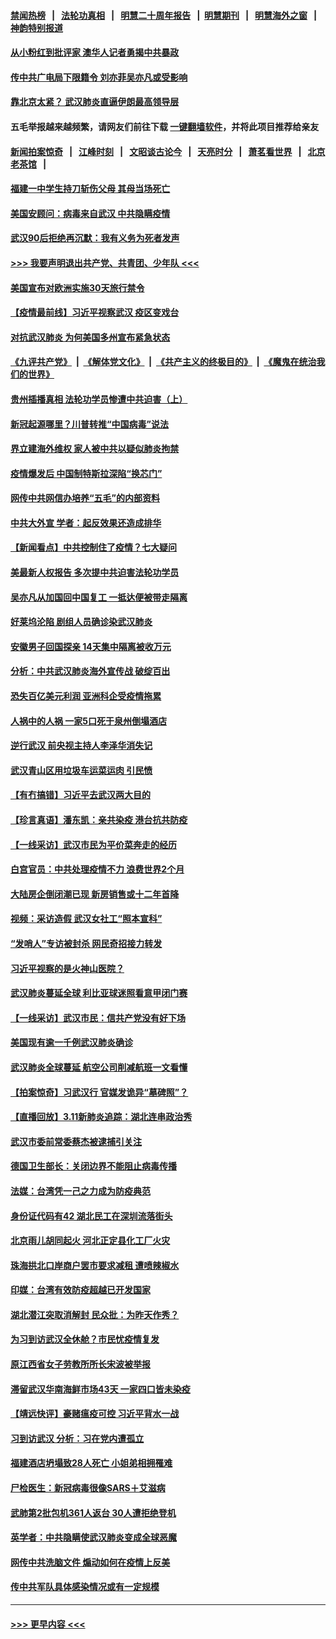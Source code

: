 #### [禁闻热榜](热点新闻.md?=0)  &nbsp;&nbsp;|&nbsp;&nbsp; [法轮功真相](https://github.com/gfw-breaker/truth/blob/master/README.md?=0) &nbsp;&nbsp;|&nbsp;&nbsp; [明慧二十周年报告](https://github.com/gfw-breaker/mh-reports/blob/master/README.md?=0) &nbsp;&nbsp;|&nbsp;&nbsp;[明慧期刊](https://github.com/gfw-breaker/mh-qikan) &nbsp;&nbsp;|&nbsp;&nbsp; [明慧海外之窗](https://github.com/gfw-breaker/mh-news/blob/master/README.md?=0) &nbsp;&nbsp;|&nbsp;&nbsp; [神韵特别报道](https://github.com/gfw-breaker/mh-news/blob/master/shenyun.md?=0)
#### [从小粉红到批评家 澳华人记者勇揭中共暴政](../pages/nsc413/n11931884.md?t=03121331) 
#### [传中共广电局下限籍令 刘亦菲吴亦凡或受影响](../pages/nsc413/n11933566.md?t=03121331) 
#### [靠北京太紧？ 武汉肺炎直逼伊朗最高领导层](../pages/nsc413/n11933475.md?t=03121331) 
#### 五毛举报越来越频繁，请网友们前往下载 [一键翻墙软件](https://github.com/gfw-breaker/ssr-accounts)，并将此项目推荐给亲友
#### [新闻拍案惊奇](https://github.com/gfw-breaker/banned-news/blob/master/pages/link4.md) &nbsp;&nbsp;|&nbsp;&nbsp; [江峰时刻](https://github.com/gfw-breaker/banned-news/blob/master/pages/link4.md) &nbsp;&nbsp;|&nbsp;&nbsp; [文昭谈古论今](https://github.com/gfw-breaker/banned-news/blob/master/pages/link4.md) &nbsp;&nbsp;|&nbsp;&nbsp; [天亮时分](https://github.com/gfw-breaker/banned-news/blob/master/pages/link4.md) &nbsp;&nbsp;|&nbsp;&nbsp; [萧茗看世界](https://github.com/gfw-breaker/banned-news/blob/master/pages/link4.md) &nbsp;&nbsp;|&nbsp;&nbsp; [北京老茶馆](https://github.com/gfw-breaker/banned-news/blob/master/pages/link4.md) &nbsp;&nbsp;|&nbsp;&nbsp; 
#### [福建一中学生持刀斩伤父母 其母当场死亡](../pages/nsc413/n11934127.md?t=03121331) 
#### [美国安顾问：病毒来自武汉 中共隐瞒疫情](../pages/nsc413/n11934168.md?t=03121331) 
#### [武汉90后拒绝再沉默：我有义务为死者发声](../pages/nsc413/n11934044.md?t=03121331) 
#### [>>> 我要声明退出共产党、共青团、少年队 <<<](https://github.com/begood0513/goodnews/blob/master/quit/letter.md) 
#### [美国宣布对欧洲实施30天旅行禁令](../pages/nsc413/n11933815.md?t=03121331) 
#### [【疫情最前线】习近平视察武汉 疫区变戏台](../pages/nsc413/n11933377.md?t=03121331) 
#### [对抗武汉肺炎 为何美国多州宣布紧急状态](../pages/nsc413/n11933167.md?t=03121331) 
#### [《九评共产党》](https://github.com/begood0513/9ping.md/blob/master/README.md) &nbsp;|&nbsp; [《解体党文化》](../../../../jtdwh.md/blob/master/README.md)  &nbsp;|&nbsp; [《共产主义的终极目的》](../../../../gczydzjmd.md/blob/master/README.md) &nbsp;|&nbsp; [《魔鬼在统治我们的世界》](../../../../mgztzwmdsj.md/blob/master/README.md) 
#### [贵州插播真相 法轮功学员惨遭中共迫害（上）](../pages/nsc413/n11932683.md?t=03121331) 
#### [新冠起源哪里？川普转推“中国病毒”说法](../pages/nsc413/n11933596.md?t=03121331) 
#### [界立建海外维权 家人被中共以疑似肺炎拘禁](../pages/nsc413/n11933606.md?t=03121331) 
#### [疫情爆发后 中国制特斯拉深陷“换芯门”](../pages/nsc413/n11933540.md?t=03121331) 
#### [网传中共网信办培养“五毛”的内部资料](../pages/nsc413/n11933520.md?t=03121331) 
#### [中共大外宣 学者：起反效果还造成排华](../pages/nsc413/n11931840.md?t=03121331) 
#### [【新闻看点】中共控制住了疫情？七大疑问](../pages/nsc413/n11933407.md?t=03121331) 
#### [美最新人权报告 多次提中共迫害法轮功学员](../pages/nsc413/n11933487.md?t=03121331) 
#### [吴亦凡从加国回中国复工 一抵达便被带走隔离](../pages/nsc413/n11933325.md?t=03121331) 
#### [好莱坞沦陷 剧组人员确诊染武汉肺炎](../pages/nsc413/n11933113.md?t=03121331) 
#### [安徽男子回国探亲 14天集中隔离被收万元](../pages/nsc413/n11933450.md?t=03121331) 
#### [分析：中共武汉肺炎海外宣传战 破绽百出](../pages/nsc413/n11933338.md?t=03121331) 
#### [恐失百亿美元利润 亚洲科企受疫情拖累](../pages/nsc413/n11933283.md?t=03121331) 
#### [人祸中的人祸 一家5口死于泉州倒塌酒店](../pages/nsc413/n11933264.md?t=03121331) 
#### [逆行武汉 前央视主持人李泽华消失记](../pages/nsc413/n11933290.md?t=03121331) 
#### [武汉青山区用垃圾车运菜运肉 引民愤](../pages/nsc413/n11933129.md?t=03121331) 
#### [【有冇搞错】习近平去武汉两大目的](../pages/nsc413/n11933210.md?t=03121331) 
#### [【珍言真语】潘东凯：亲共染疫 港台抗共防疫](../pages/nsc413/n11933162.md?t=03121331) 
#### [【一线采访】武汉市民为平价菜奔走的经历](../pages/nsc413/n11932822.md?t=03121331) 
#### [白宫官员：中共处理疫情不力 浪费世界2个月](../pages/nsc413/n11932744.md?t=03121331) 
#### [大陆房企倒闭潮已现 新房销售或十二年首降](../pages/nsc413/n11932820.md?t=03121331) 
#### [视频：采访造假 武汉女社工“照本宣科”](../pages/nsc413/n11932345.md?t=03121331) 
#### [“发哨人”专访被封杀 网民奇招接力转发](../pages/nsc413/n11932830.md?t=03121331) 
#### [习近平视察的是火神山医院？](../pages/nsc413/n11932762.md?t=03121331) 
#### [武汉肺炎蔓延全球 利比亚球迷照看意甲闭门赛](../pages/nsc413/n11932771.md?t=03121331) 
#### [【一线采访】武汉市民：信共产党没有好下场](../pages/nsc413/n11932623.md?t=03121331) 
#### [美国现有逾一千例武汉肺炎确诊](../pages/nsc413/n11932451.md?t=03121331) 
#### [武汉肺炎全球蔓延 航空公司削减航班一文看懂](../pages/nsc413/n11927605.md?t=03121331) 
#### [【拍案惊奇】习武汉行 官媒发诡异“墓碑照”？](../pages/nsc413/n11931609.md?t=03121331) 
#### [【直播回放】3.11新肺炎追踪：湖北连串政治秀](../pages/nsc413/n11932373.md?t=03121331) 
#### [武汉市委前常委蔡杰被逮捕引关注](../pages/nsc413/n11932281.md?t=03121331) 
#### [德国卫生部长：关闭边界不能阻止病毒传播](../pages/nsc413/n11932205.md?t=03121331) 
#### [法媒：台湾凭一己之力成为防疫典范](../pages/nsc413/n11932225.md?t=03121331) 
#### [身份证代码有42 湖北民工在深圳流落街头](../pages/nsc413/n11931855.md?t=03121331) 
#### [北京雨儿胡同起火 河北正定县化工厂火灾](../pages/nsc413/n11931714.md?t=03121331) 
#### [珠海拱北口岸商户罢市要求减租 遭喷辣椒水](../pages/nsc413/n11932104.md?t=03121331) 
#### [印媒：台湾有效防疫超越已开发国家](../pages/nsc413/n11932067.md?t=03121331) 
#### [湖北潜江突取消解封 民众批：为昨天作秀？](../pages/nsc413/n11931718.md?t=03121331) 
#### [为习到访武汉全休舱？市民忧疫情复发](../pages/nsc413/n11932065.md?t=03121331) 
#### [原江西省女子劳教所所长宋波被举报](../pages/nsc413/n11930322.md?t=03121331) 
#### [滞留武汉华南海鲜市场43天 一家四口皆未染疫](../pages/nsc413/n11931544.md?t=03121331) 
#### [【靖远快评】豪赌瘟疫可控 习近平背水一战](../pages/nsc413/n11931548.md?t=03121331) 
#### [习到访武汉 分析：习在党内遭孤立](../pages/nsc413/n11927475.md?t=03121331) 
#### [福建酒店坍塌致28人死亡 小姐弟相拥罹难](../pages/nsc413/n11931250.md?t=03121331) 
#### [尸检医生：新冠病毒很像SARS＋艾滋病](../pages/nsc413/n11931430.md?t=03121331) 
#### [武肺第2批包机361人返台 30人遭拒绝登机](../pages/nsc413/n11931373.md?t=03121331) 
#### [英学者：中共隐瞒使武汉肺炎变成全球恶魔](../pages/nsc413/n11930463.md?t=03121331) 
#### [网传中共洗脑文件 煽动如何在疫情上反美](../pages/nsc413/n11930766.md?t=03121331) 
#### [传中共军队具体感染情况或有一定规模](../pages/nsc413/n11931422.md?t=03121331) 

----
#### [ >>> 更早内容 <<< ](../indexes/nsc413-earlier.md)
